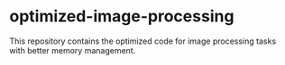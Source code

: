 # optimized-image-processing
This repository contains the optimized code for image processing tasks with better memory management.
